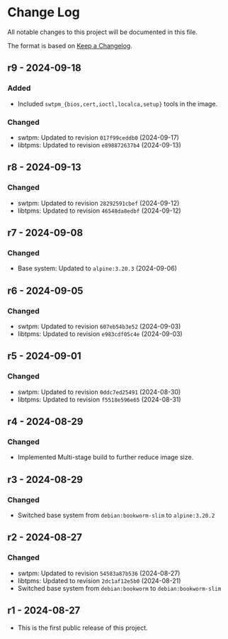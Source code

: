 # Change Log

All notable changes to this project will be documented in this file.

The format is based on [Keep a Changelog](http://keepachangelog.com/).

## r9 - 2024-09-18

### Added
- Included `swtpm_{bios,cert,ioctl,localca,setup}` tools in the image.

### Changed
- swtpm: Updated to revision `017f99ceddb0` (2024-09-17)
- libtpms: Updated to revision `e898872637b4` (2024-09-13)

## r8 - 2024-09-13

### Changed
- swtpm: Updated to revision `28292591cbef` (2024-09-12)
- libtpms: Updated to revision `46548da8edbf` (2024-09-12)

## r7 - 2024-09-08

### Changed
- Base system: Updated to `alpine:3.20.3` (2024-09-06)

## r6 - 2024-09-05

### Changed
- swtpm: Updated to revision `607eb54b3e52` (2024-09-03)
- libtpms: Updated to revision `e983cdf05c4e` (2024-09-03)

## r5 - 2024-09-01

### Changed
- swtpm: Updated to revision `0ddc7ed25491` (2024-08-30)
- libtpms: Updated to revision `f5518e596e65` (2024-08-31)

## r4 - 2024-08-29

### Changed
- Implemented Multi-stage build to further reduce image size.

## r3 - 2024-08-29

### Changed
- Switched base system from `debian:bookworm-slim` to `alpine:3.20.2`

## r2 - 2024-08-27

### Changed
- swtpm: Updated to revision `54583a87b536` (2024-08-27)
- libtpms: Updated to revision `2dc1af12e5b0` (2024-08-21)
- Switched base system from `debian:bookworm` to `debian:bookworm-slim`

## r1 - 2024-08-27

- This is the first public release of this project.
